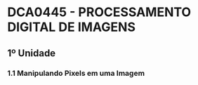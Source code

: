 # DCA0445 - PROCESSAMENTO DIGITAL DE IMAGENS
## 1º Unidade
### 1.1 Manipulando Pixels em uma Imagem
